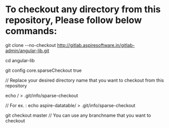 # To checkout any directory from this repository, Please follow below commands:

git clone --no-checkout http://gitlab.aspiresoftware.in/gitlab-admin/angular-lib.git

cd angular-lib

git config core.sparseCheckout true

// Replace your desired directory name that you want to checkout from this repository

echo <direcory-name>/ > .git/info/sparse-checkout

// For ex. : echo aspire-datatable/ > .git/info/sparse-checkout

git checkout master // You can use any branchname that you want to checkout